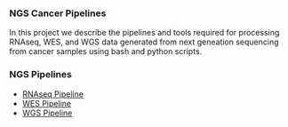 ### NGS Cancer Pipelines
In this project we describe the pipelines and tools required for processing RNAseq, WES, and WGS data generated from next geneation sequencing from cancer samples using bash and python scripts.

### NGS Pipelines
* [RNAseq Pipeline](HPC%20Scripts/RNAseq) 
* [WES Pipeline](HPC%20Scripts/WES) 
* [WGS Pipeline](HPC%20Scripts/WGS)
